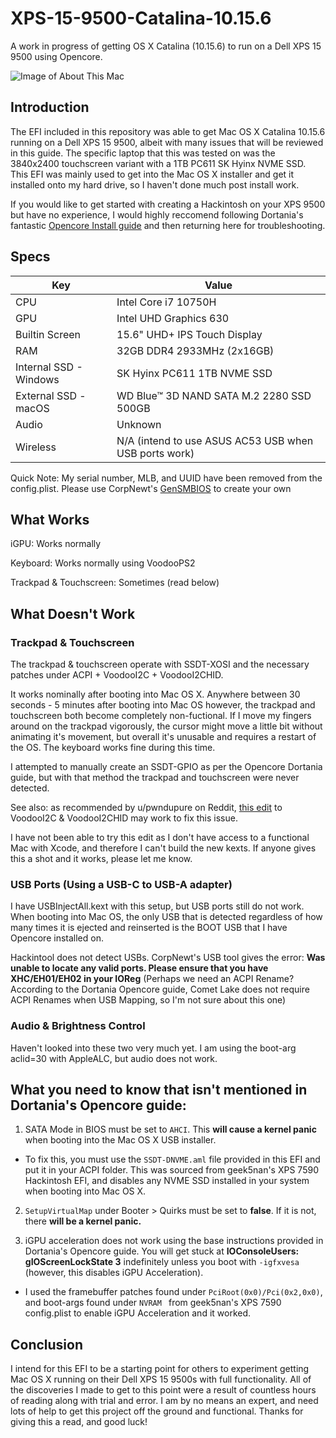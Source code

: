 # XPS-15-9500-Catalina-10.15.6
A work in progress of getting OS X Catalina (10.15.6) to run on a Dell XPS 15 9500 using Opencore.

![Image of About This Mac](https://i.imgur.com/amM5AHA.jpg)

## Introduction
The EFI included in this repository was able to get Mac OS X Catalina 10.15.6 running on a Dell XPS 15 9500, albeit with many issues that will be reviewed in this guide. The specific laptop that this was tested on was the 3840x2400 touchscreen variant with a 1TB PC611 SK Hyinx NVME SSD. This EFI was mainly used to get into the Mac OS X installer and get it installed onto my hard drive, so I haven't done much post install work.

If you would like to get started with creating a Hackintosh on your XPS 9500 but have no experience, I would highly reccomend following Dortania's fantastic [Opencore Install guide](https://dortania.github.io/OpenCore-Install-Guide/) and then returning here for troubleshooting.


## Specs

| Key                    | Value                                                        |
| ---------------------- | ------------------------------------------------------------ |
| CPU                    | Intel Core i7 10750H                                         |
| GPU                    | Intel UHD Graphics 630                                       |
| Builtin Screen         | 15.6" UHD+ IPS Touch Display                                 |
| RAM                    | 32GB DDR4 2933MHz (2x16GB)                                   |
| Internal SSD - Windows | SK Hyinx PC611 1TB NVME SSD                                  |
| External SSD - macOS   | WD Blue™ 3D NAND SATA M.2 2280 SSD 500GB                     |
| Audio                  | Unknown                                                      |
| Wireless               | N/A (intend to use ASUS AC53 USB when USB ports work)        |


Quick Note: My serial number, MLB, and UUID have been removed from the config.plist. Please use CorpNewt's [GenSMBIOS](https://github.com/corpnewt/GenSMBIOS) to create your own


## What Works

iGPU: Works normally

Keyboard: Works normally using VoodooPS2

Trackpad & Touchscreen: Sometimes (read below)


## What Doesn't Work

### Trackpad & Touchscreen
The trackpad & touchscreen operate with SSDT-XOSI and the necessary patches under ACPI + VoodooI2C + VoodooI2CHID.

It works nominally after booting into Mac OS X. Anywhere between 30 seconds - 5 minutes after booting into Mac OS however, the trackpad and touchscreen both become completely non-fuctional. If I move my fingers around on the trackpad vigorously, the cursor might move a little bit without animating it's movement, but overall it's unusable and requires a restart of the OS. The keyboard works fine during this time.

I attempted to manually create an SSDT-GPIO as per the Opencore Dortania guide, but with that method the trackpad and touchscreen were never detected.

See also: as recommended by u/pwndupure on Reddit, [this edit](https://github.com/VoodooI2C/VoodooI2C/issues/319#issuecomment-646437623) to VoodooI2C & VoodooI2CHID may work to fix this issue.

I have not been able to try this edit as I don't have access to a functional Mac with Xcode, and therefore I can't build the new kexts. If anyone gives this a shot and it works, please let me know.


### USB Ports (Using a USB-C to USB-A adapter)
I have USBInjectAll.kext with this setup, but USB ports still do not work. When booting into Mac OS, the only USB that is detected regardless of how many times it is ejected and reinserted is the BOOT USB that I have Opencore installed on. 

Hackintool does not detect USBs. CorpNewt's USB tool gives the error: **Was unable to locate any valid ports. Please ensure that you have XHC/EH01/EH02 in your IOReg** (Perhaps we need an ACPI Rename? According to the Dortania Opencore guide, Comet Lake does not require ACPI Renames when USB Mapping, so I'm not sure about this one)

### Audio & Brightness Control

Haven't looked into these two very much yet. I am using the boot-arg aclid=30 with AppleALC, but audio does not work.


## What you need to know that isn't mentioned in Dortania's Opencore guide:

1. SATA Mode in BIOS must be set to `AHCI`. This **will cause a kernel panic** when booting into the Mac OS X USB installer.

- To fix this, you must use the `SSDT-DNVME.aml` file provided in this EFI and put it in your ACPI folder. This was sourced from geek5nan's XPS 7590 Hackintosh EFI, and disables any NVME SSD installed in your system when booting into Mac OS X.

2. `SetupVirtualMap` under Booter > Quirks must be set to **false**. If it is not, there **will be a kernel panic.**

3. iGPU acceleration does not work using the base instructions provided in Dortania's Opencore guide. You will get stuck at **IOConsoleUsers: gIOScreenLockState 3** indefinitely unless you boot with `-igfxvesa` (however, this disables iGPU Acceleration). 

- I used the framebuffer patches found under `PciRoot(0x0)/Pci(0x2,0x0)`, and boot-args found under `NVRAM ` from geek5nan's XPS 7590 config.plist to enable iGPU Acceleration and it worked.


## Conclusion

I intend for this EFI to be a starting point for others to experiment getting Mac OS X running on their Dell XPS 15 9500s with full functionality. All of the discoveries I made to get to this point were a result of countless hours of reading along with trial and error. I am by no means an expert, and need lots of help to get this project off the ground and functional. Thanks for giving this a read, and good luck!


